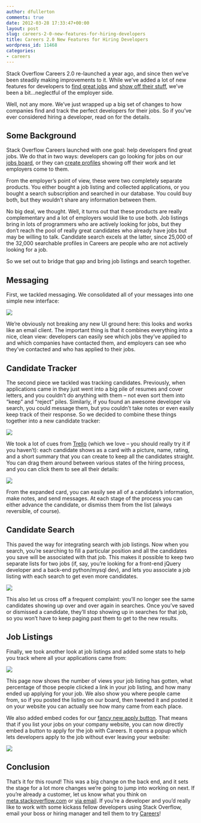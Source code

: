 ```yaml
---
author: dfullerton
comments: true
date: 2012-03-28 17:33:47+00:00
layout: post
slug: careers-2-0-new-features-for-hiring-developers
title: Careers 2.0 New Features for Hiring Developers
wordpress_id: 11468
categories:
- careers
---
```


Stack Overflow Careers 2.0 re-launched a year ago, and since then we’ve been steadily making improvements to it. While we’ve added a lot of new features for developers to [find great jobs](http://blog.stackoverflow.com/2012/03/enterprise-vs-consumer-development/) and [show off their stuff](http://blog.stackoverflow.com/2011/06/codeplex-and-other-gateway-drugs/), we’ve been a bit…neglectful of the employer side.

Well, not any more. We’ve just wrapped up a big set of changes to how companies find and track the perfect developers for their jobs. So if you’ve ever considered hiring a developer, read on for the details.


## Some Background


Stack Overflow Careers launched with one goal: help developers find great jobs. We do that in two ways: developers can go looking for jobs on our [jobs board](http://careers.stackoverflow.com/jobs), or they can [create profiles](http://careers.stackoverflow.com/cv/get-one) showing off their work and let employers come to them.

From the employer’s point of view, these were two completely separate products. You either bought a job listing and collected applications, or you bought a search subscription and searched in our database. You could buy both, but they wouldn’t share any information between them.

No big deal, we thought. Well, it turns out that these products are really complementary and a lot of employers would like to use both. Job listings bring in lots of programmers who are actively looking for jobs, but they don’t reach the pool of really great candidates who already have jobs but may be willing to talk. Candidate search excels at the latter, since 25,000 of the 32,000 searchable profiles in Careers are people who are not actively looking for a job.

So we set out to bridge that gap and bring job listings and search together.


## Messaging


First, we tackled messaging. We consolidated all of your messages into one simple new interface:



![](http://blog.stackoverflow.com/wp-content/uploads/messages1.png)

We’re obviously not breaking any new UI ground here: this looks and works like an email client. The important thing is that it combines everything into a nice, clean view: developers can easily see which jobs they’ve applied to and which companies have contacted them, and employers can see who they’ve contacted and who has applied to their jobs.


## Candidate Tracker


The second piece we tackled was tracking candidates. Previously, when applications came in they just went into a big pile of resumes and cover letters, and you couldn’t do anything with them – not even sort them into “keep” and “reject” piles. Similarly, if you found an awesome developer via search, you could message them, but you couldn’t take notes or even easily keep track of their response. So we decided to combine these things together into a new candidate tracker:

![](http://blog.stackoverflow.com/wp-content/uploads/candidate-tracker.png)

We took a lot of cues from [Trello](http://trello.com/) (which we love – you should really try it if you haven’t): each candidate shows as a card with a picture, name, rating, and a short summary that you can create to keep all the candidates straight. You can drag them around between various states of the hiring process, and you can click them to see all their details:

![](http://blog.stackoverflow.com/wp-content/uploads/popup.png)

From the expanded card, you can easily see all of a candidate’s information, make notes, and send messages. At each stage of the process you can either advance the candidate, or dismiss them from the list (always reversible, of course).


## Candidate Search


This paved the way for integrating search with job listings. Now when you search, you’re searching to fill a particular position and all the candidates you save will be associated with that job. This makes it possible to keep two separate lists for two jobs (if, say, you’re looking for a front-end jQuery developer and a back-end python/mysql dev), and lets you associate a job listing with each search to get even more candidates.

![](http://blog.stackoverflow.com/wp-content/uploads/search.png)

This also let us cross off a frequent complaint: you’ll no longer see the same candidates showing up over and over again in searches. Once you’ve saved or dismissed a candidate, they’ll stop showing up in searches for that job, so you won’t have to keep paging past them to get to the new results.


## Job Listings


Finally, we took another look at job listings and added some stats to help you track where all your applications came from:

![](http://blog.stackoverflow.com/wp-content/uploads/listing.png)

This page now shows the number of views your job listing has gotten, what percentage of those people clicked a link in your job listing, and how many ended up applying for your job. We also show you where people came from, so if you posted the listing on our board, then tweeted it and posted it on your website you can actually see how many came from each place.

We also added embed codes for our [fancy new apply button](http://blog.stackoverflow.com/2012/03/enterprise-vs-consumer-development/). That means that if you list your jobs on your company website, you can now directly embed a button to apply for the job with Careers. It opens a popup which lets developers apply to the job without ever leaving your website:

![](http://blog.stackoverflow.com/wp-content/uploads/apply-popup.png)


## Conclusion


That’s it for this round! This was a big change on the back end, and it sets the stage for a lot more changes we’re going to jump into working on next. If you’re already a customer, let us know what you think on [meta.stackoverflow.com](http://meta.stackoverflow.com) or [via email](mailto:careers@stackoverflow.com). If you’re a developer and you’d really like to work with some kickass fellow developers using Stack Overflow, email your boss or hiring manager and tell them to try [Careers](http://careers.stackoverflow.com/)!


